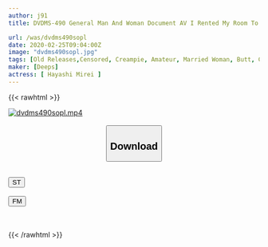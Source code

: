 ```yaml
---
author: j91
title: DVDMS-490 General Man And Woman Document AV I Rented My Room To A Chinese Deca-ass Beautiful Mature Woman Who Came By Sightseeing And Squeezed The Sperm Many Times With Raw Saddle Until The Day Before Returning Home (Taki)

url: /was/dvdms490sopl
date: 2020-02-25T09:04:00Z
image: "dvdms490sopl.jpg"
tags: [Old Releases,Censored, Creampie, Amateur, Married Woman, Butt, Cuckold	]
maker: [Deeps]
actress: [ Hayashi Mirei ]
---
```



{{< rawhtml >}}

<div class="video" data-videoid="3abX9GVg3duDyP">
    <a href="javascript:;">
        <img src="/was/dvdms490sopl/dvdms490sopl.jpg" width="WIDTH" height="HEIGHT" alt="dvdms490sopl.mp4" loading="lazy">
    </a>
</div>

<script type="text/javascript" src="https://j91.asia/asset/on-demand-st.js"></script>

<br>
  <link rel="stylesheet" href="https://j91.asia/asset/bs5.css">
  
  <center>
  <button class="btn btn-primary" type="button" data-bs-toggle="collapse" data-bs-target=".multi-collapse" aria-expanded="false" aria-controls="multiCollapseExample1 multiCollapseExample2"><h2>Download</h2></button></center>
</p>
<div class="row">
  <div class="col">
    <div class="collapse multi-collapse" id="multiCollapseExample1">
      <div class="card card-body">
	      	      <br>
<div class="buttons">  
<a href="https://streamtape.to/v/3abX9GVg3duDyP" target="_blank"><button class="btn-hover color-3"><i class="fa fa-download"></i> ST</button></a></div>
    </div>
  </div>
</div>
  <div class="col">
    <div class="collapse multi-collapse" id="multiCollapseExample2">
      <div class="card card-body">
	      <br>
<div class="buttons">
    <a href="https://filemoon.sx/d/9eybusembnof" target="_blank"><button class="btn-hover color-8"><i class="fa fa-download"></i> FM</button></a></div>
<br><br>
      </div>
    </div>
  </div>
</div>

{{< /rawhtml >}}